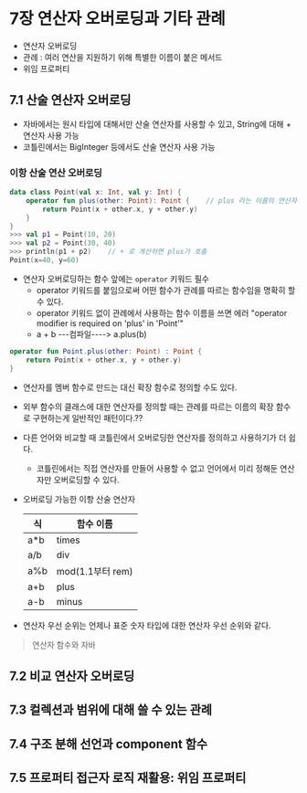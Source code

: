 # 7장 연산자 오버로딩과 기타 관례
- 연산자 오버로딩 
- 관례 : 여러 연산을 지원하기 위해 특별한 이름이 붙은 메서드
- 위임 프로퍼티

## 7.1 산술 연산자 오버로딩
- 자바에서는 원시 타입에 대해서만 산술 연산자를 사용할 수 있고, String에 대해 + 연산자 사용 가능
- 코틀린에서는 BigInteger 등에서도 산술 연산자 사용 가능 

### 이항 산술 연산 오버로딩
```kotlin
data class Point(val x: Int, val y: Int) {
    operator fun plus(other: Point): Point {    // plus 라는 이름의 연산자 함수 정의 
        return Point(x + other.x, y + other.y)
    }
}
>>> val p1 = Point(10, 20)
>>> val p2 = Point(30, 40)
>>> println(p1 + p2)    // + 로 계산하면 plus가 호출
Point(x=40, y=60)
```

- 연산자 오버로딩하는 함수 앞에는 `operator` 키워드 필수
  - operator 키워드를 붙임으로써 어떤 함수가 관례를 따르는 함수임을 명확히 할 수 있다. 
  - operator 키워드 없이 관례에서 사용하는 함수 이름을 쓰면 에러 "operator modifier is required on 'plus' in 'Point'" 
  - a + b ---컴파일----> a.plus(b)

```kotlin
operator fun Point.plus(other: Point) : Point {
    return Point(x + other.x, y + other.y)
}
```
- 연산자를 멤버 함수로 만드는 대신 확장 함수로 정의할 수도 있다.
- 외부 함수의 클래스에 대한 연산자를 정의할 때는 관례를 따르는 이름의 확장 함수로 구현하는게 일반적인 패턴이다.??

- 다른 언어와 비교할 때 코틀린에서 오버로딩한 연산자를 정의하고 사용하기가 더 쉽다.
  - 코틀린에서는 직접 연산자를 만들어 사용할 수 없고 언어에서 미리 정해둔 연산자만 오버로딩할 수 있다.

- 오버로딩 가능한 이항 산술 연산자  

  | 식   | 함수 이름 |  
  |---|-------|  
  | a*b | times |  
  | a/b | div |  
  | a%b | mod(1.1부터 rem) |  
  | a+b | plus |  
  | a-b | minus |  
- 연산자 우선 순위는 언제나 표준 숫자 타입에 대한 연산자 우선 순위와 같다. 

> 연산자 함수와 자바
> 










## 7.2 비교 연산자 오버로딩
## 7.3 컬렉션과 범위에 대해 쓸 수 있는 관례
## 7.4 구조 분해 선언과 component 함수
## 7.5 프로퍼티 접근자 로직 재활용: 위임 프로퍼티 